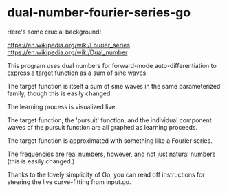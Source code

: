 # dual-number-fourier-series-go

Here's some crucial background!

https://en.wikipedia.org/wiki/Fourier_series
https://en.wikipedia.org/wiki/Dual_number

This program uses dual numbers for forward-mode auto-differentiation to express a target function as a sum of sine waves.

The target function is itself a sum of sine waves in the same parameterized family, though this is easily changed.

The learning process is visualized live. 

The target function, the 'pursuit' function, and the individual component waves of the pursuit function are all graphed as learning proceeds. 

The target function is approximated with something like a Fourier series.

The frequencies are real numbers, however, and not just natural numbers (this is easily changed.)

Thanks to the lovely simplicity of Go, you can read off instructions for steering the live curve-fitting from input.go.
